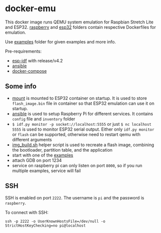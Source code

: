 
# docker-emu
This docker image runs QEMU system emulation for Raspbian Stretch Lite and ESP32. [raspberry](./raspberry) and [esp32](./esp32) folders contain respective Dockerfiles for emulation.  

Use [examples](./examples) folder for given examples and more info. 

Pre-requirements:
- [esp-idf](https://github.com/espressif/esp-idf) with release/v4.2
- [ansible](https://docs.ansible.com/ansible/latest/installation_guide/intro_installation.html)
- [docker-compose](https://docs.docker.com/compose/install/)

## Some info
- [mount](./mount) is mounted to ESP32 container on startup. It is used to store `flash_image.bin` file in container so that ESP32 emulation can use it on startup. 
- [ansible](./ansible) is used to setup Raspberry Pi for different services. It contains `config` file and `inventory` folder 
- `$ idf.py monitor -p socket://localhost:5555` or just `$ nc localhost 5555` is used to monitor ESP32 serial output. Either only `idf.py monitor` or `flash` can be supported, otherwise need to restart qemu with different arguments
- [img_build.sh](./examples/echo/esp32/img_build.sh) helper script is used to recreate a flash image, combining the bootloader, partition table, and the application
- start with one of the [examples](./examples)
- attach GDB on port 1234
- service on raspberry pi can only listen on port `8000`, so if you run multiple examples, service will fail

## SSH

SSH is enabled on port `2222`. The username is `pi` and the password is `raspberry`. 

To connect with SSH:

`ssh -p 2222 -o UserKnownHostsFile=/dev/null -o StrictHostKeyChecking=no pi@localhost`
